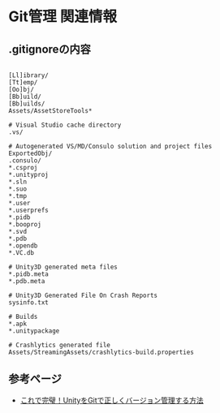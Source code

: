 # Git管理 関連情報

## .gitignoreの内容

```

[Ll]ibrary/
[Tt]emp/
[Oo]bj/
[Bb]uild/
[Bb]uilds/
Assets/AssetStoreTools*

# Visual Studio cache directory
.vs/

# Autogenerated VS/MD/Consulo solution and project files
ExportedObj/
.consulo/
*.csproj
*.unityproj
*.sln
*.suo
*.tmp
*.user
*.userprefs
*.pidb
*.booproj
*.svd
*.pdb
*.opendb
*.VC.db

# Unity3D generated meta files
*.pidb.meta
*.pdb.meta

# Unity3D Generated File On Crash Reports
sysinfo.txt

# Builds
*.apk
*.unitypackage

# Crashlytics generated file
Assets/StreamingAssets/crashlytics-build.properties

```

## 参考ページ

- [これで完璧！UnityをGitで正しくバージョン管理する方法](https://www.sejuku.net/blog/83605)